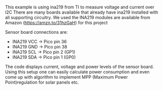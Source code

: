 This example is using ina219 from TI to measure voltage and current over I2C
There are many boards available that already have ina219 installed with all supporting circuitry.
We used the INA219 modules are available from Amazon (https://amzn.to/31hzGaH) for this project

Sensor board connections are:

- INA219 VCC -> Pico pin 36
- INA219 GND -> Pico pin 38
- INA219 SCL -> Pico pin 2 (GP1)
- INA219 SDA -> Pico pin 1 (GP0)

The code displays current, voltage and power levels of the sensor board.
Using this setup one can easily calculate power consumption and even come up with algorithm to implement MPP (Maximum Power Point)regulation for solar panels etc.
